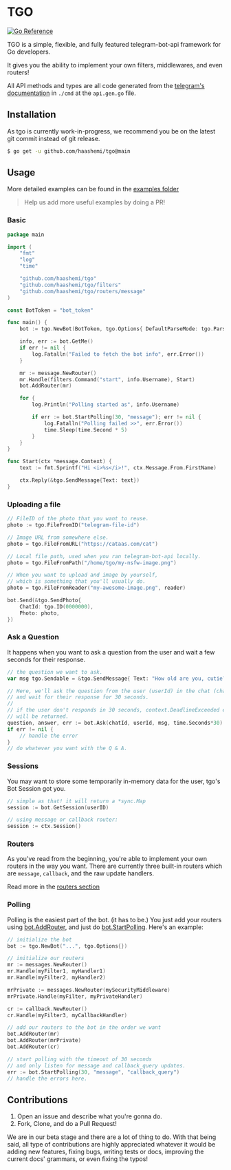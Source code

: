 # TGO

[![Go Reference](https://pkg.go.dev/badge/github.com/haashemi/tgo.svg)](https://pkg.go.dev/github.com/haashemi/tgo)

TGO is a simple, flexible, and fully featured telegram-bot-api framework for Go developers.

It gives you the ability to implement your own filters, middlewares, and even routers!

All API methods and types are all code generated from the [telegram's documentation](https://core.telegram.org/bots/api) in `./cmd` at the `api.gen.go` file.

## Installation

As tgo is currently work-in-progress, we recommend you be on the latest git commit instead of git release.

```bash
$ go get -u github.com/haashemi/tgo@main
```

## Usage

More detailed examples can be found in the [examples folder](/examples/)

> Help us add more useful examples by doing a PR!

### Basic

```go
package main

import (
	"fmt"
	"log"
	"time"

	"github.com/haashemi/tgo"
	"github.com/haashemi/tgo/filters"
	"github.com/haashemi/tgo/routers/message"
)

const BotToken = "bot_token"

func main() {
	bot := tgo.NewBot(BotToken, tgo.Options{ DefaultParseMode: tgo.ParseModeHTML })

	info, err := bot.GetMe()
	if err != nil {
		log.Fatalln("Failed to fetch the bot info", err.Error())
	}

	mr := message.NewRouter()
	mr.Handle(filters.Command("start", info.Username), Start)
	bot.AddRouter(mr)

	for {
		log.Println("Polling started as", info.Username)

		if err := bot.StartPolling(30, "message"); err != nil {
			log.Fatalln("Polling failed >>", err.Error())
			time.Sleep(time.Second * 5)
		}
	}
}

func Start(ctx *message.Context) {
	text := fmt.Sprintf("Hi <i>%s</i>!", ctx.Message.From.FirstName)

    ctx.Reply(&tgo.SendMessage{Text: text})
}
```

### Uploading a file

```go
// FileID of the photo that you want to reuse.
photo := tgo.FileFromID("telegram-file-id")

// Image URL from somewhere else.
photo = tgo.FileFromURL("https://cataas.com/cat")

// Local file path, used when you ran telegram-bot-api locally.
photo = tgo.FileFromPath("/home/tgo/my-nsfw-image.png")

// When you want to upload and image by yourself,
// which is something that you'll usually do.
photo = tgo.FileFromReader("my-awesome-image.png", reader)

bot.Send(&tgo.SendPhoto{
	ChatId: tgo.ID(0000000),
	Photo: photo,
})
```

### Ask a Question

It happens when you want to ask a question from the user and wait a few seconds for their response.

```go
// the question we want to ask.
var msg tgo.Sendable = &tgo.SendMessage{ Text: "How old are you, cutie?" }

// Here, we'll ask the question from the user (userId) in the chat (chatId)
// and wait for their response for 30 seconds.
//
// if the user don't responds in 30 seconds, context.DeadlineExceeded error
// will be returned.
question, answer, err := bot.Ask(chatId, userId, msg, time.Seconds*30)
if err != nil {
    // handle the error
}
// do whatever you want with the Q & A.
```

### Sessions

You may want to store some temporarily in-memory data for the user, tgo's Bot Session got you.

```go
// simple as that! it will return a *sync.Map
session := bot.GetSession(userID)

// using message or callback router:
session := ctx.Session()
```

### Routers

As you've read from the beginning, you're able to implement your own routers in the way you want. There are currently three built-in routers which are `message`, `callback`, and the raw update handlers.

Read more in the [routers section](/routers/)

### Polling

Polling is the easiest part of the bot. (it has to be.)
You just add your routers using [bot.AddRouter](https://pkg.go.dev/github.com/haashemi/tgo#Bot.AddRouter), and just do [bot.StartPolling](https://pkg.go.dev/github.com/haashemi/tgo#Bot.StartPolling). Here's an example:

```go
// initialize the bot
bot := tgo.NewBot("...", tgo.Options{})

// initialize our routers
mr := messages.NewRouter()
mr.Handle(myFilter1, myHandler1)
mr.Handle(myFilter2, myHandler2)

mrPrivate := messages.NewRouter(mySecurityMiddleware)
mrPrivate.Handle(myFilter, myPrivateHandler)

cr := callback.NewRouter()
cr.Handle(myFilter3, myCallbackHandler)

// add our routers to the bot in the order we want
bot.AddRouter(mr)
bot.AddRouter(mrPrivate)
bot.AddRouter(cr)

// start polling with the timeout of 30 seconds
// and only listen for message and callback_query updates.
err := bot.StartPolling(30, "message", "callback_query")
// handle the errors here.
```

## Contributions

1. Open an issue and describe what you're gonna do.
2. Fork, Clone, and do a Pull Request!

We are in our beta stage and there are a lot of thing to do. With that being said, all type of contributions are highly appreciated whatever it would be adding new features, fixing bugs, writing tests or docs, improving the current docs' grammars, or even fixing the typos!
